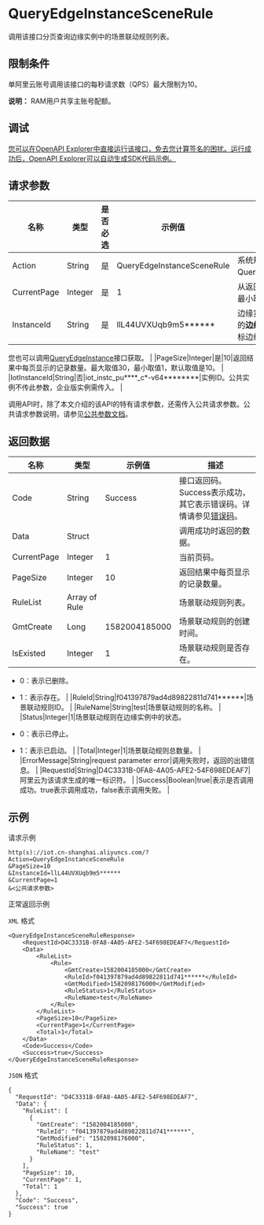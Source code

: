 # QueryEdgeInstanceSceneRule

调用该接口分页查询边缘实例中的场景联动规则列表。

## 限制条件

单阿里云账号调用该接口的每秒请求数（QPS）最大限制为10。

**说明：** RAM用户共享主账号配额。

## 调试

[您可以在OpenAPI Explorer中直接运行该接口，免去您计算签名的困扰。运行成功后，OpenAPI Explorer可以自动生成SDK代码示例。](https://api.aliyun.com/#product=Iot&api=QueryEdgeInstanceSceneRule&type=RPC&version=2018-01-20)

## 请求参数

|名称|类型|是否必选|示例值|描述|
|--|--|----|---|--|
|Action|String|是|QueryEdgeInstanceSceneRule|系统规定参数。取值：QueryEdgeInstanceSceneRule。 |
|CurrentPage|Integer|是|1|从返回结果中的第几页开始显示。最小取值为1。 |
|InstanceId|String|是|llL44UVXUqb9m5\*\*\*\*\*\*|边缘实例的ID。在[边缘计算控制台](https://iot.console.aliyun.com/le/instance/list)的**边缘实例**页面中，鼠标悬浮在目标边缘实例名称上获取ID。

 您也可以调用[QueryEdgeInstance](~~135214~~)接口获取。 |
|PageSize|Integer|是|10|返回结果中每页显示的记录数量。最大取值30，最小取值1，默认取值是10。 |
|IotInstanceId|String|否|iot\_instc\_pu\*\*\*\*\_c\*-v64\*\*\*\*\*\*\*\*|实例ID。公共实例不传此参数，企业版实例需传入。 |

调用API时，除了本文介绍的该API的特有请求参数，还需传入公共请求参数。公共请求参数说明，请参见[公共参数文档](~~135196~~)。

## 返回数据

|名称|类型|示例值|描述|
|--|--|---|--|
|Code|String|Success|接口返回码。Success表示成功，其它表示错误码。详情请参见[错误码](~~135200~~)。 |
|Data|Struct| |调用成功时返回的数据。 |
|CurrentPage|Integer|1|当前页码。 |
|PageSize|Integer|10|返回结果中每页显示的记录数量。 |
|RuleList|Array of Rule| |场景联动规则列表。 |
|GmtCreate|Long|1582004185000|场景联动规则的创建时间。 |
|IsExisted|Integer|1|场景联动规则是否存在。

 -   0：表示已删除。
-   1：表示存在。 |
|RuleId|String|f041397879ad4d89822811d741\*\*\*\*\*\*|场景联动规则ID。 |
|RuleName|String|test|场景联动规则的名称。 |
|Status|Integer|1|场景联动规则在边缘实例中的状态。

 -   0：表示已停止。
-   1：表示已启动。 |
|Total|Integer|1|场景联动规则总数量。 |
|ErrorMessage|String|request parameter error|调用失败时，返回的出错信息。 |
|RequestId|String|D4C3331B-0FA8-4A05-AFE2-54F698EDEAF7|阿里云为该请求生成的唯一标识符。 |
|Success|Boolean|true|表示是否调用成功。true表示调用成功，false表示调用失败。 |

## 示例

请求示例

```
http(s)://iot.cn-shanghai.aliyuncs.com/?Action=QueryEdgeInstanceSceneRule
&PageSize=10
&InstanceId=llL44UVXUqb9m5******
&CurrentPage=1
&<公共请求参数>
```

正常返回示例

`XML` 格式

```
<QueryEdgeInstanceSceneRuleResponse>
    <RequestId>D4C3331B-0FA8-4A05-AFE2-54F698EDEAF7</RequestId>
    <Data>
        <RuleList>
            <Rule>
                <GmtCreate>1582004185000</GmtCreate>
                <RuleId>f041397879ad4d89822811d741******</RuleId>
                <GmtModified>1582098176000</GmtModified>
                <RuleStatus>1</RuleStatus>
                <RuleName>test</RuleName>
            </Rule>
        </RuleList>
        <PageSize>10</PageSize>
        <CurrentPage>1</CurrentPage>
        <Total>1</Total>
    </Data>
    <Code>Success</Code>
    <Success>true</Success>
</QueryEdgeInstanceSceneRuleResponse>
```

`JSON` 格式

```
{
  "RequestId": "D4C3331B-0FA8-4A05-AFE2-54F698EDEAF7",
  "Data": {
    "RuleList": [
      {
        "GmtCreate": "1582004185000",
        "RuleId": "f041397879ad4d89822811d741******",
        "GmtModified": "1582098176000",
        "RuleStatus": 1,
        "RuleName": "test"
      }
    ],
    "PageSize": 10,
    "CurrentPage": 1,
    "Total": 1
  },
  "Code": "Success",
  "Success": true
}
```

